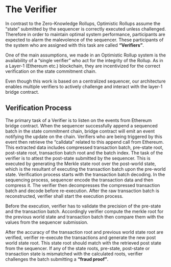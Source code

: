 # The Verifier
In contrast to the Zero-Knowledge Rollups, Optimistic Rollups assume the “state”
submitted by the sequencer is correctly executed unless challenged. Therefore in
order to maintain optimal system performance, participants are expected to alarm
the malevolence of the sequencer. These participants of the system who are assigned
with this task are called **“Verifiers”**.

One of the main assumptions, we made in an Optimistic Rollup system is the
availability of a “single verifier” who act for the integrity of the Rollup. As in a
Layer-1 (Ethereum etc.) blockchain, they are incentivized for the correct verification
on the state commitment chain.

Even though this work is based on a centralized sequencer, our architecture enables
multiple verifiers to actively challenge and interact with the layer-1 bridge contract.

## Verification Process
The primary task of a Verifier is to listen on the events from Ethereum bridge contract.
When the sequencer successfully append a sequenced batch in the state commitment
chain, bridge contract will emit an event notifying the update on the chain. Verifiers
who are being triggered by this event then retrieve the “calldata” related to this
append call from Ethereum. This extracted data includes compressed transaction
batch, pre-state root, post-state root, transaction batch root and the batch index.
The task of the verifier is to attest the post-state submitted by the sequencer. This
is executed by generating the Merkle state root over the post-world state, which is
the resultant of executing the transaction batch upon the pre-world state.
Verification process starts with the transaction batch decoding. In the sequencing
process, sequencer encode the transaction data and then compress it. The verifier
then decompresses the compressed transaction batch and decode before re-execution.
After the raw transaction batch is reconstructed, verifier shall start the execution
process.

Before the execution, verifier has to validate the precision of the pre-state and the
transaction batch. Accordingly verifier compute the merkle root for the previous
world state and transaction batch then compare them with the values from the
sequencer submission.

After the accuracy of the transaction root and previous world state root are verified,
verifier re-execute the transactions and generate the new post world state root. This
state root should match with the retrieved post state from the sequencer. If any
of the state roots, pre-state, post-state or transaction state is mismatched with the
calculated roots, verifier challenges the batch submitting a **“fraud proof”**.